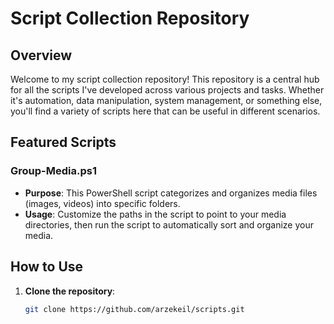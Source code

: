 # Script Collection Repository

## Overview

Welcome to my script collection repository! This repository is a central hub for all the scripts I've developed across various projects and tasks. Whether it's automation, data manipulation, system management, or something else, you'll find a variety of scripts here that can be useful in different scenarios.
<!--
## Repository Structure

The repository is organized into folders based on the purpose and functionality of the scripts. Here's a quick overview:

- **Automation**: Scripts that help automate repetitive tasks.
- **Data_Manipulation**: Scripts focused on cleaning, transforming, and analyzing data.
- **System_Management**: Scripts for managing and monitoring system resources.
- **Networking**: Scripts related to network configuration and management.
- **Miscellaneous**: A collection of scripts that don’t fit neatly into the other categories but are still useful.
-->
## Featured Scripts

### Group-Media.ps1
- **Purpose**: This PowerShell script categorizes and organizes media files (images, videos) into specific folders.
- **Usage**: Customize the paths in the script to point to your media directories, then run the script to automatically sort and organize your media.

## How to Use

1. **Clone the repository**: 
   ```bash
   git clone https://github.com/arzekeil/scripts.git
